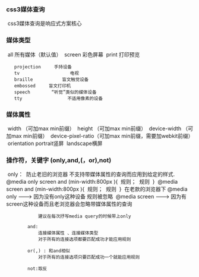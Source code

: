 ### css3媒体查询
​	css3媒体查询是响应式方案核心
​	   
### 媒体类型
​	   all                  所有媒体（默认值）
​	   screen           彩色屏幕
​	   print              打印预览
​	   

	   projection     手持设备
	   tv                   电视
	   braille           盲文触觉设备
	   embossed     盲文打印机
	   speech        “听觉”类似的媒体设备
	   tty                 不适用像素的设备

### 媒体属性
​	width			   （可加max min前缀）
​	height			   （可加max min前缀）
​	device-width	   （可加max min前缀）
​	device-pixel-ratio（可加max min前缀，需要加webkit前缀）
​	orientation   portrait竖屏
​				  landscape横屏

### 操作符，关键字 (only,and,(，or),not)
​	   		only：
​	   			防止老旧的浏览器  不支持带媒体属性的查询而应用到给定的样式.
​	   			@media only screen and (min-width:800px ){
​	   								规则；
​	   								规则
​	   			}
​	   			@media  screen and (min-width:800px ){
​	   								规则；
​	   								规则
​	   			}
​	   			在老款的浏览器下
​	   				@media only    --->    因为没有only这种设备 规则被忽略
​	   				@media screen --->   因为有screen这种设备而且老浏览器会忽略带媒体属性的查询
​	   			

	   			建议在每次抒写media query的时候带上only
	   	
	   		and:
	   			连接媒体属性 、连接媒体类型
	   			对于所有的连接选项都要匹配成功才能应用规则
	   		
	   		or(,) : 和and相似
	   			对于所有的连接选项只要匹配成功一个就能应用规则
	   		
	   		not:取反

